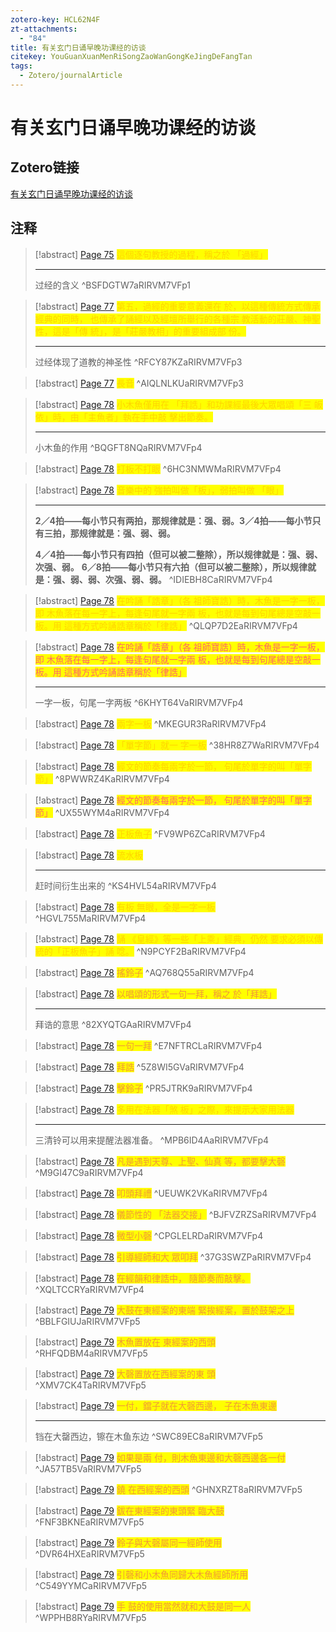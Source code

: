 ```yaml
---
zotero-key: HCL62N4F
zt-attachments:
  - "84"
title: 有关玄门日诵早晚功课经的访谈
citekey: YouGuanXuanMenRiSongZaoWanGongKeJingDeFangTan
tags:
  - Zotero/journalArticle
---
```

# 有关玄门日诵早晚功课经的访谈

## Zotero链接

[有关玄门日诵早晚功课经的访谈](zotero://select/library/items/HCL62N4F) 

## 注释


> [!abstract] [Page 75](zotero://open-pdf/library/items/RIRVM7VF?page=1&annotation=BSFDGTW7)
> <mark style="color: #ffd400;">這個逐句教授的過程，稱之於 「過經」</mark>
> 
> * * *
> 
> 过经的含义
> ^BSFDGTW7aRIRVM7VFp1

> [!abstract] [Page 77](zotero://open-pdf/library/items/RIRVM7VF?page=3&annotation=RFCY87KZ)
> <mark style="color: #ffd400;">第五，過經的重要意義還在 於，以這種傳統方式傳承經典的同時， 也傳承了誦經以及經壇所舉行的各種宗 教活動的莊嚴、神聖性，這是「傳 統」，是「莊嚴教相」的重要組成部 份。</mark>
> 
> * * *
> 
> 过经体现了道教的神圣性
> ^RFCY87KZaRIRVM7VFp3

> [!abstract] [Page 77](zotero://open-pdf/library/items/RIRVM7VF?page=3&annotation=AIQLNLKU)
> <mark style="color: #ffd400;">長音</mark>
> ^AIQLNLKUaRIRVM7VFp3

> [!abstract] [Page 78](zotero://open-pdf/library/items/RIRVM7VF?page=4&annotation=BQGFT8NQ)
> <mark style="color: #ffd400;">小木魚僅用在 「拜誥」和功課經最後大眾唱頌「三 皈依」時，由「主魚者」執在手中敲 擊出節奏。</mark>
> 
> * * *
> 
> 小木鱼的作用
> ^BQGFT8NQaRIRVM7VFp4

> [!abstract] [Page 78](zotero://open-pdf/library/items/RIRVM7VF?page=4&annotation=6HC3NMWM)
> <mark style="color: #ffd400;">打板不打眼</mark>
> ^6HC3NMWMaRIRVM7VFp4

> [!abstract] [Page 78](zotero://open-pdf/library/items/RIRVM7VF?page=4&annotation=IDIEBH8C)
> <mark style="color: #ffd400;">音樂中的 強拍叫做「板」，弱拍叫做 「眼」</mark>
> 
> * * *
> 
> <b>2／4拍——每小节只有两拍，那规律就是：强、弱。</b><b>3／4拍——每小节只有三拍，那规律就是：强、弱、弱。</b>
> 
> <b>4／4拍——每小节只有四拍（但可以被二整除），所以规律就是：强、弱、次强、弱。</b>
> <b>6／8拍——每小节只有六拍（但可以被二整除），所以规律就是：强、弱、弱、次强、弱、弱。</b>
> ^IDIEBH8CaRIRVM7VFp4

> [!abstract] [Page 78](zotero://open-pdf/library/items/RIRVM7VF?page=4&annotation=QLQP7D2E)
> <mark style="color: #ffd400;">在吟誦「誥章」（各 祖師寶誥）時，木魚是一字一板，即 木魚落在每一字上，每逢句尾就一字兩 板，也就是每到句尾總是空敲一板。用 這種方式吟誦誥章稱於「律誥」</mark>
> ^QLQP7D2EaRIRVM7VFp4

> [!abstract] [Page 78](zotero://open-pdf/library/items/RIRVM7VF?page=4&annotation=6KHYT64V)
> <mark style="color: #ff6666;">在吟誦「誥章」（各 祖師寶誥）時，木魚是一字一板，即 木魚落在每一字上，每逢句尾就一字兩 板，也就是每到句尾總是空敲一板。用 這種方式吟誦誥章稱於「律誥」</mark>
> 
> * * *
> 
> 一字一板，句尾一字两板
> ^6KHYT64VaRIRVM7VFp4

> [!abstract] [Page 78](zotero://open-pdf/library/items/RIRVM7VF?page=4&annotation=MKEGUR3R)
> <mark style="color: #ffd400;">兩字一板</mark>
> ^MKEGUR3RaRIRVM7VFp4

> [!abstract] [Page 78](zotero://open-pdf/library/items/RIRVM7VF?page=4&annotation=38HR8Z7W)
> <mark style="color: #ffd400;">「單字節」就一 字一板</mark>
> ^38HR8Z7WaRIRVM7VFp4

> [!abstract] [Page 78](zotero://open-pdf/library/items/RIRVM7VF?page=4&annotation=8PWWRZ4K)
> <mark style="color: #ffd400;">經文的節奏每兩字於一節， 句尾於單字的叫「單字節」</mark>
> ^8PWWRZ4KaRIRVM7VFp4

> [!abstract] [Page 78](zotero://open-pdf/library/items/RIRVM7VF?page=4&annotation=UX55WYM4)
> <mark style="color: #ff6666;">經文的節奏每兩字於一節， 句尾於單字的叫「單字節」</mark>
> ^UX55WYM4aRIRVM7VFp4

> [!abstract] [Page 78](zotero://open-pdf/library/items/RIRVM7VF?page=4&annotation=FV9WP6ZC)
> <mark style="color: #ffd400;">正板魚子</mark>
> ^FV9WP6ZCaRIRVM7VFp4

> [!abstract] [Page 78](zotero://open-pdf/library/items/RIRVM7VF?page=4&annotation=KS4HVL54)
> <mark style="color: #ffd400;">流水板</mark>
> 
> * * *
> 
> 赶时间衍生出来的
> ^KS4HVL54aRIRVM7VFp4

> [!abstract] [Page 78](zotero://open-pdf/library/items/RIRVM7VF?page=4&annotation=HGVL755M)
> <mark style="color: #ffd400;">有板 無眼，全是一字一板</mark>
> ^HGVL755MaRIRVM7VFp4

> [!abstract] [Page 78](zotero://open-pdf/library/items/RIRVM7VF?page=4&annotation=N9PCYF2B)
> <mark style="color: #ffd400;">誦 《皇經》等一些「上乘」經典，仍然 要求必須以傳統的「正板魚子」誦 唸。</mark>
> ^N9PCYF2BaRIRVM7VFp4

> [!abstract] [Page 78](zotero://open-pdf/library/items/RIRVM7VF?page=4&annotation=AQ768Q55)
> <mark style="color: #f19837;">搖鈴子</mark>
> ^AQ768Q55aRIRVM7VFp4

> [!abstract] [Page 78](zotero://open-pdf/library/items/RIRVM7VF?page=4&annotation=82XYQTGA)
> <mark style="color: #f19837;">以唱頌的形式一句一拜，稱之 於「拜誥」</mark>
> 
> * * *
> 
> 拜诰的意思
> ^82XYQTGAaRIRVM7VFp4

> [!abstract] [Page 78](zotero://open-pdf/library/items/RIRVM7VF?page=4&annotation=E7NFTRCL)
> <mark style="color: #f19837;">一句一拜</mark>
> ^E7NFTRCLaRIRVM7VFp4

> [!abstract] [Page 78](zotero://open-pdf/library/items/RIRVM7VF?page=4&annotation=5Z8WI5GV)
> <mark style="color: #f19837;">拜誥</mark>
> ^5Z8WI5GVaRIRVM7VFp4

> [!abstract] [Page 78](zotero://open-pdf/library/items/RIRVM7VF?page=4&annotation=PR5JTRK9)
> <mark style="color: #f19837;">擊鈴子</mark>
> ^PR5JTRK9aRIRVM7VFp4

> [!abstract] [Page 78](zotero://open-pdf/library/items/RIRVM7VF?page=4&annotation=MPB6ID4A)
> <mark style="color: #ffd400;">多用在法器「煞 板」之際，來提示大家用法器</mark>
> 
> * * *
> 
> 三清铃可以用来提醒法器准备。
> ^MPB6ID4AaRIRVM7VFp4

> [!abstract] [Page 78](zotero://open-pdf/library/items/RIRVM7VF?page=4&annotation=M9GI47C9)
> <mark style="color: #f19837;">凡是遇到天尊、上聖、仙真 等，都要擊大磬</mark>
> ^M9GI47C9aRIRVM7VFp4

> [!abstract] [Page 78](zotero://open-pdf/library/items/RIRVM7VF?page=4&annotation=UEUWK2VK)
> <mark style="color: #f19837;">叩頭拜禮</mark>
> ^UEUWK2VKaRIRVM7VFp4

> [!abstract] [Page 78](zotero://open-pdf/library/items/RIRVM7VF?page=4&annotation=BJFVZRZS)
> <mark style="color: #f19837;">儀節性的 「法器交接」</mark>
> ^BJFVZRZSaRIRVM7VFp4

> [!abstract] [Page 78](zotero://open-pdf/library/items/RIRVM7VF?page=4&annotation=CPGLELRD)
> <mark style="color: #f19837;">微型小磬</mark>
> ^CPGLELRDaRIRVM7VFp4

> [!abstract] [Page 78](zotero://open-pdf/library/items/RIRVM7VF?page=4&annotation=37G3SWZP)
> <mark style="color: #f19837;">引導經師和大 眾叩拜</mark>
> ^37G3SWZPaRIRVM7VFp4

> [!abstract] [Page 78](zotero://open-pdf/library/items/RIRVM7VF?page=4&annotation=XQLTCCRY)
> <mark style="color: #f19837;">在經韻和律誥中， 隨節奏而敲擊。</mark>
> ^XQLTCCRYaRIRVM7VFp4

> [!abstract] [Page 79](zotero://open-pdf/library/items/RIRVM7VF?page=5&annotation=BBLFGIUJ)
> <mark style="color: #f19837;">大鼓在東經案的東端 緊挨經案，置於鼓架之上</mark>
> ^BBLFGIUJaRIRVM7VFp5

> [!abstract] [Page 79](zotero://open-pdf/library/items/RIRVM7VF?page=5&annotation=RHFQDBM4)
> <mark style="color: #f19837;">木魚置放在 東經案的西頭</mark>
> ^RHFQDBM4aRIRVM7VFp5

> [!abstract] [Page 79](zotero://open-pdf/library/items/RIRVM7VF?page=5&annotation=XMV7CK4T)
> <mark style="color: #f19837;">大磬置放在西經案的東 頭</mark>
> ^XMV7CK4TaRIRVM7VFp5

> [!abstract] [Page 79](zotero://open-pdf/library/items/RIRVM7VF?page=5&annotation=SWC89EC8)
> <mark style="color: #f19837;">一付，鐺子就在大磬西邊， 子在木魚東邊</mark>
> 
> * * *
> 
> 铛在大罄西边，镲在木鱼东边
> ^SWC89EC8aRIRVM7VFp5

> [!abstract] [Page 79](zotero://open-pdf/library/items/RIRVM7VF?page=5&annotation=JA57TB5V)
> <mark style="color: #f19837;">如果是兩 付，則木魚東邊和大磬西邊各一付</mark>
> ^JA57TB5VaRIRVM7VFp5

> [!abstract] [Page 79](zotero://open-pdf/library/items/RIRVM7VF?page=5&annotation=GHNXRZT8)
> <mark style="color: #f19837;">鐃 在西經案的西頭</mark>
> ^GHNXRZT8aRIRVM7VFp5

> [!abstract] [Page 79](zotero://open-pdf/library/items/RIRVM7VF?page=5&annotation=FNF3BKNE)
> <mark style="color: #f19837;">鈸在東經案的東頭緊 臨大鼓</mark>
> ^FNF3BKNEaRIRVM7VFp5

> [!abstract] [Page 79](zotero://open-pdf/library/items/RIRVM7VF?page=5&annotation=DVR64HXE)
> <mark style="color: #f19837;">鈴子與大磬屬同一經師使用</mark>
> ^DVR64HXEaRIRVM7VFp5

> [!abstract] [Page 79](zotero://open-pdf/library/items/RIRVM7VF?page=5&annotation=C549YYMC)
> <mark style="color: #f19837;">引磬和小木魚同歸大木魚經師所用</mark>
> ^C549YYMCaRIRVM7VFp5

> [!abstract] [Page 79](zotero://open-pdf/library/items/RIRVM7VF?page=5&annotation=WPPHB8RY)
> <mark style="color: #f19837;">手 鼓的使用當然就和大鼓是同一人</mark>
> ^WPPHB8RYaRIRVM7VFp5



